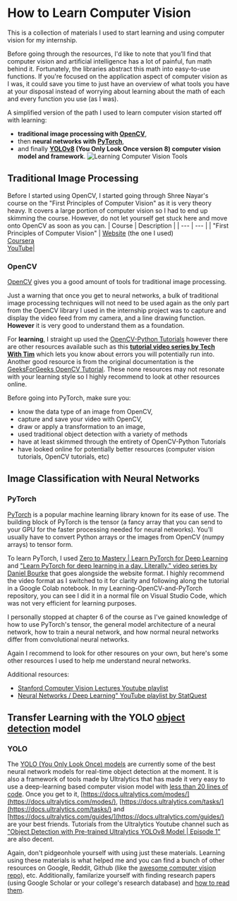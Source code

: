 # How to Learn Computer Vision
This is a collection of materials I used to start learning and using computer vision for my internship.

Before going through the resources, I'd like to note that you’ll find that computer vision and artificial intelligence has a lot of painful, fun math behind it. Fortunately, the libraries abstract this math into easy-to-use functions. If you're focused on the application aspect of computer vision as I was, it could save you time to just have an overview of what tools you have at your disposal instead of worrying about learning about the math of each and every function you use (as I was). 

A simplified version of the path I used to learn computer vision started off with learning:
- **traditional image processing with [OpenCV](https://github.com/SeanKenRuiz/how-to-learn-computer-vision/blob/main/README.md#OpenCV)**,
- then **neural networks with [PyTorch](https://github.com/SeanKenRuiz/how-to-learn-computer-vision/blob/main/README.md#pytorch)**,
- and finally **[YOLOv8](https://github.com/SeanKenRuiz/how-to-learn-computer-vision/blob/main/README.md#YOLOv8) (You Only Look Once version 8) computer vision model and framework**.
![Learning Computer Vision Tools](https://github.com/user-attachments/assets/b73e8a0f-2019-43a9-a3be-2d7f008966fe)

## Traditional Image Processing
Before I started using OpenCV, I started going through Shree Nayar's course on the "First Principles of Computer Vision" as it is very theory heavy. It covers a large portion of computer vision so I had to end up skimming the course. However, do not let yourself get stuck here and move onto OpenCV as soon as you can. 
| Course | Description |
| --- | --- |
| "First Principles of Computer Vision" | [Website](https://fpcv.cs.columbia.edu/) (the one I used) <br> [Coursera](https://www.coursera.org/specializations/firstprinciplesofcomputervision?utm_medium=sem&utm_source=gg&utm_campaign=B2C_NAMER__coursera_FTCOF_courseraplus_pmax-namer-npls-and-search-themes-country-US-country-CA&campaignid=21019068954&adgroupid=6490842751&device=c&keyword=&matchtype=&network=x&devicemodel=&adposition=&creativeid=6490842751&hide_mobile_promo&gad_source=1&gclid=Cj0KCQiAire5BhCNARIsAM53K1hYO0ofRQ7X_OlYZd8BuB4QcSi7TEI7Q6-NHg7Tn4CNJbCtcSe3jQoaAghuEALw_wcB) <br> [YouTube](https://www.youtube.com/channel/UCf0WB91t8Ky6AuYcQV0CcLw)|

### OpenCV
[OpenCV](https://en.wikipedia.org/wiki/OpenCV) gives you a good amount of tools for traditional image processing. 

Just a warning that once you get to neural networks, a bulk of traditional image processing techniques will not need to be used again as the only part from the OpenCV library I used in the internship project was to capture and display the video feed from my camera, and a line drawing function. **However** it is very good to understand them as a foundation. 

For **learning**, I straight up used the [OpenCV-Python Tutorials](https://docs.opencv.org/4.x/d6/d00/tutorial_py_root.html) however there are other resources available such as this [**tutorial video series by Tech With Tim**](https://www.youtube.com/watch?v=wlYPhdTbRmk&list=PLzMcBGfZo4-lUA8uGjeXhBUUzPYc6vZRn&index=2&ab_channel=TechWithTim) which lets you know about errors you will potentially run into. Another good resource is from the original documentation is the [GeeksForGeeks OpenCV Tutorial](https://www.geeksforgeeks.org/opencv-python-tutorial/). These none resources may not resonate with your learning style so I highly recommend to look at other resources online. 

Before going into PyTorch, make sure you:
- know the data type of an image from OpenCV,
- capture and save your video with OpenCV,
- draw or apply a transformation to an image,
- used traditional object detection with a variety of methods
- have at least skimmed through the entirety of OpenCV-Python Tutorials
- have looked online for potentially better resources (computer vision tutorials, OpenCV tutorials, etc)

## Image Classification with Neural Networks
### PyTorch
[PyTorch](https://en.wikipedia.org/wiki/PyTorch) is a popular machine learning library known for its ease of use. The building block of PyTorch is the tensor (a fancy array that you can send to your GPU for the faster processing needed for neural networks). You'll usually have to convert Python arrays or the images from OpenCV (numpy arrays) to tensor form.

To learn PyTorch, I used [Zero to Mastery | Learn PyTorch for Deep Learning](https://www.learnpytorch.io/00_pytorch_fundamentals/) and ["Learn PyTorch for deep learning in a day. Literally." video series by Daniel Bourke](https://www.youtube.com/watch?v=Z_ikDlimN6A&t=50417s) that goes alongside the website format. I highly recommend the video format as I switched to it for clarity and following along the tutorial in a Google Colab notebook. In my Learning-OpenCV-and-PyTorch repository, you can see I did it in a normal file on Visual Studio Code, which was not very efficient for learning purposes.

I personally stopped at chapter 6 of the course as I've gained knowledge of how to use PyTorch's tensor, the general model architecture of a neural network, how to train a neural network, and how normal neural networks differ from convolutional neural networks.

Again I recommend to look for other resoures on your own, but here's some other resources I used to help me understand neural networks.

Additional resources:
- [Stanford Computer Vision Lectures Youtube playlist](https://www.youtube.com/watch?v=vT1JzLTH4G4&list=PLf7L7Kg8_FNxHATtLwDceyh72QQL9pvpQ&index=1&ab_channel=StanfordUniversitySchoolofEngineering)
- [Neural Networks / Deep Learning" YouTube playlist by StatQuest](https://youtube.com/playlist?list=PLblh5JKOoLUIxGDQs4LFFD--41Vzf-ME1&si=DyyrWTpcXlsY8_Uz) 

## Transfer Learning with the YOLO [object detection](https://en.wikipedia.org/wiki/Object_detection#:~:text=You%20Only%20Look%20Once%20(YOLO)) model
### YOLO
The [YOLO (You Only Look Once) models](https://docs.ultralytics.com/) are currently some of the best neural network models for real-time object detection at the moment. It is also a framework of tools made by Ultralytics that has made it very easy to use a deep-learning based computer vision model with [less than 20 lines of code](https://docs.ultralytics.com/modes/track/#tracker-selection:~:text=Python%20Examples-,Persisting%20Tracks%20Loop,-Here%20is%20a). Once you get to it, [https://docs.ultralytics.com/modes/](https://docs.ultralytics.com/modes/), [https://docs.ultralytics.com/tasks/](https://docs.ultralytics.com/tasks/) and [https://docs.ultralytics.com/guides/](https://docs.ultralytics.com/guides/) are your best friends. Tutorials from the Ultralytics Youtube channel such as ["Object Detection with Pre-trained Ultralytics YOLOv8 Model | Episode 1"](https://www.youtube.com/watch?v=5ku7npMrW40&ab_channel=Ultralytics) are also decent.

Again, don't pidgeonhole yourself with using just these materials. Learning using these materials is what helped me and you can find a bunch of other resources on Google, Reddit, Github (like the [awesome computer vision repo](https://github.com/jbhuang0604/awesome-computer-vision?tab=readme-ov)), etc.
Additionally, familarize yourself with finding research papers (using Google Scholar or your college's research database) and [how to read them](https://www.reddit.com/r/math/comments/17p40rz/comment/k840z3n/?utm_source=share&utm_medium=web3x&utm_name=web3xcss&utm_term=1&utm_content=share_button). 
